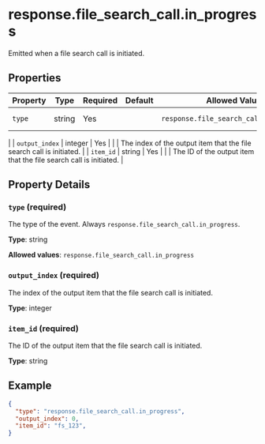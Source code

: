 # response.file_search_call.in_progress

Emitted when a file search call is initiated.

## Properties

| Property | Type | Required | Default | Allowed Values | Description |
| -------- | ---- | -------- | ------- | -------------- | ----------- |
| `type` | string | Yes |  | `response.file_search_call.in_progress` | The type of the event. Always `response.file_search_call.in_progress`.
 |
| `output_index` | integer | Yes |  |  | The index of the output item that the file search call is initiated.
 |
| `item_id` | string | Yes |  |  | The ID of the output item that the file search call is initiated.
 |

## Property Details

### `type` (required)

The type of the event. Always `response.file_search_call.in_progress`.


**Type**: string

**Allowed values**: `response.file_search_call.in_progress`

### `output_index` (required)

The index of the output item that the file search call is initiated.


**Type**: integer

### `item_id` (required)

The ID of the output item that the file search call is initiated.


**Type**: string

## Example

```json
{
  "type": "response.file_search_call.in_progress",
  "output_index": 0,
  "item_id": "fs_123",
}

```


